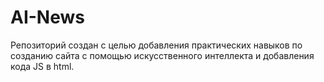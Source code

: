 # AI-News
Репозиторий создан с целью добавления практических навыков по созданию сайта с помощью искусственного интеллекта и добавления кода JS в html.
